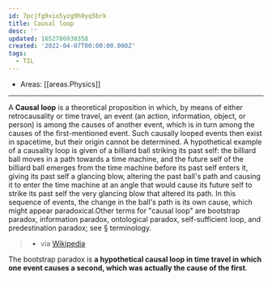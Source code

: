 ```yaml
---
id: 7pcjfg9xio5yzg9h0yq5brk
title: Causal loop
desc: ''
updated: 1652786930358
created: '2022-04-07T00:00:00.000Z'
tags:
  - TIL
---
```


- Areas: [[areas.Physics]]

---

A **Causal loop** is a theoretical proposition in which, by means of either retrocausality or time travel, an event (an action, information, object, or person) is among the causes of another event, which is in turn among the causes of the first-mentioned event. Such causally looped events then exist in spacetime, but their origin cannot be determined. A hypothetical example of a causality loop is given of a billiard ball striking its past self: the billiard ball moves in a path towards a time machine, and the future self of the billiard ball emerges from the time machine before its past self enters it, giving its past self a glancing blow, altering the past ball's path and causing it to enter the time machine at an angle that would cause its future self to strike its past self the very glancing blow that altered its path. In this sequence of events, the change in the ball's path is its own cause, which might appear paradoxical.Other terms for "causal loop" are bootstrap paradox, information paradox, ontological paradox, self-sufficient loop, and predestination paradox; see § terminology.

> - via [Wikipedia](https://en.wikipedia.org/wiki/Causal%20loop)

The bootstrap paradox is **a hypothetical causal loop in time travel in which one event causes a second, which was actually the cause of the first**.
